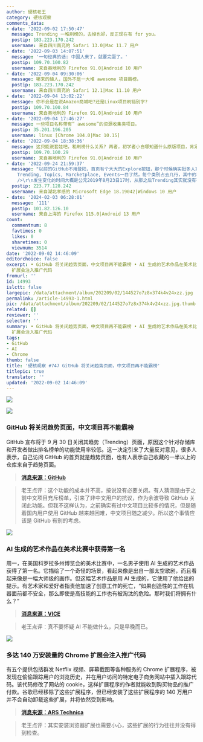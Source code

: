 ```yaml
---
author: 硬核老王
category: 硬核观察
comments_data:
- date: '2022-09-02 17:50:47'
  message: Trending 一堆刷榜的，去掉也好，反正现在有 for you。
  postip: 183.223.170.242
  username: 来自四川南充的 Safari 13.0|Mac 11.7 用户
- date: '2022-09-03 14:07:51'
  message: '一句经典的话: 中国人来了，就要完蛋了。'
  postip: 109.70.100.82
  username: 来自奥地利的 Firefox 91.0|Android 10 用户
- date: '2022-09-04 09:30:06'
  message: 哪来的殖人，国外不是一大堆 awesome 项目霸榜。
  postip: 183.223.170.242
  username: 来自四川南充的 Safari 12.1|Mac 11.10 用户
- date: '2022-09-04 13:02:22'
  message: 你不会是在说Amazon商城吧?还是Linux项目刷错别字?
  postip: 109.70.100.84
  username: 来自奥地利的 Firefox 91.0|Android 10 用户
- date: '2022-09-04 17:46:27'
  message: 一些项目名称带有“ awesome”的资源收集类项目。
  postip: 35.201.196.205
  username: linux [Chrome 104.0|Mac 10.15]
- date: '2022-09-04 18:38:36'
  message: 这只能说套娃吧，和刷榜什么关系? 再者，初学者小白哪知道什么原版项目，肯定是找别人推荐的，换你，你还不是接触之前都是别人推荐你的。所以这个只能说小白多。
  postip: 109.70.100.29
  username: 来自奥地利的 Firefox 91.0|Android 10 用户
- date: '2022-09-24 21:59:37'
  message: "以前的GitHub不用登陆，首页有个大大的Explore按钮，那个时候确实挺多人拿他当首页的。<br />\r\n以前的Explore页面打开是五彩斑斓的，News,
    Trending, Topics, Marcketplace, Events一目了然，每个类别占去几行，其中的项目以小方块的形式横向排列。<br />\r\n后来GitHub不登陆看不了了，Trending页面也差不多被Explore页面趋同掉了，而且新版的Explore和Trending每个项目就占掉几行，一列只有一个项目。<br
    />\r\n发生变化的时间大概是公元2019年8月23日17时，从那之后Trending其实就没有存在的价值了。"
  postip: 223.77.128.242
  username: 来自湖北孝感的 Microsoft Edge 18.19042|Windows 10 用户
- date: '2024-02-03 06:28:01'
  message: '111'
  postip: 101.82.126.10
  username: 来自上海的 Firefox 115.0|Android 13 用户
count:
  commentnum: 8
  favtimes: 0
  likes: 0
  sharetimes: 0
  viewnum: 3514
date: '2022-09-02 14:46:09'
editorchoice: false
excerpt: • GitHub 将关闭趋势页面，中文项目再不能霸榜 • AI 生成的艺术作品在美术比赛中获得第一名 • 多达 140 万安装量的 Chrome
  扩展会注入推广代码
fromurl: ''
id: 14993
islctt: false
largepic: /data/attachment/album/202209/02/144527o7z8x374k4v24xzz.jpg
permalink: /article-14993-1.html
pic: /data/attachment/album/202209/02/144527o7z8x374k4v24xzz.jpg.thumb.jpg
related: []
reviewer: ''
selector: ''
summary: • GitHub 将关闭趋势页面，中文项目再不能霸榜 • AI 生成的艺术作品在美术比赛中获得第一名 • 多达 140 万安装量的 Chrome
  扩展会注入推广代码
tags:
- GitHub
- AI
- Chrome
thumb: false
title: '硬核观察 #747 GitHub 将关闭趋势页面，中文项目再不能霸榜'
titlepic: true
translator: ''
updated: '2022-09-02 14:46:09'
---
```


![](/data/attachment/album/202209/02/144527o7z8x374k4v24xzz.jpg)


![](/data/attachment/album/202209/02/144522g99ig93g0j9qbkrq.jpg)


### GitHub 将关闭趋势页面，中文项目再不能霸榜


GitHub 宣布将于 9 月 30 日关闭其趋势（Trending）页面，原因这个针对存储库和开发者做出排名榜单的功能使用率较低。这一决定引来了大量反对意见，很多人表示，自己访问 GitHub 的首页就是趋势页面，也有人表示自己收藏的一半以上的仓库来自于趋势页面。



> 
> **[消息来源：GitHub](https://github.com/trending)**
> 
> 
> 



> 
> 老王点评：这个功能的成本并不高，按说没有必要关闭。有人猜测是由于之前中文项目充斥榜单，引来了非中文用户的抗议，作为余波导致 GitHub 关闭此功能。但我不这样认为，之前确实有过中文项目比较多的情况，但是随着国内用户使用 GitHub 越来越困难，中文项目随之减少。所以这个事情应该是 GitHub 有别的考虑。
> 
> 
> 


![](/data/attachment/album/202209/02/144553dz88hzxk8dmqy8wq.jpg)


### AI 生成的艺术作品在美术比赛中获得第一名


周一，在美国科罗拉多州博览会的美术比赛中，一名男子使用 AI 生成的艺术作品获得了第一名。它描绘了一个奇怪的场景，看起来像是出自一部太空歌剧，而且看起来像是一幅大师级的画作。但这幅艺术作品是用 AI 生成的，它使用了他给出的提示。有艺术家和爱好者指责他加速了创意工作的死亡，“如果创造性的工作在机器面前都不安全，那么即使是高技能的工作也有被淘汰的危险。那时我们将拥有什么？”



> 
> **[消息来源：VICE](https://www.vice.com/en/article/bvmvqm/an-ai-generated-artwork-won-first-place-at-a-state-fair-fine-arts-competition-and-artists-are-pissed)**
> 
> 
> 



> 
> 老王点评：真不要怀疑 AI 不能做什么，只是早晚而已。
> 
> 
> 


![](/data/attachment/album/202209/02/144556z1l2ck7l5743uyhc.jpg)


### 多达 140 万安装量的 Chrome 扩展会注入推广代码


有五个提供包括群发 Netflix 视频、屏幕截图等各种服务的 Chrome 扩展程序，被发现在偷偷跟踪用户的浏览历史，并在用户访问的特定电子商务网站中插入跟踪代码。该代码修改了网站的 cookie，这样扩展程序的作者就能收到购买物品的推广付款。谷歌已经移除了这些扩展程序，但已经安装了这些扩展程序的 140 万用户并不会自动卸载这些扩展，并将依然受到影响。



> 
> **[消息来源：ARS Technica](https://arstechnica.com/information-technology/2022/08/google-removes-extensions-that-covertly-tracked-users-and-injected-javascript/)**
> 
> 
> 



> 
> 老王点评：其实安装浏览器扩展也需要小心，这些扩展的行为往往并没有得到检查。
> 
> 
>